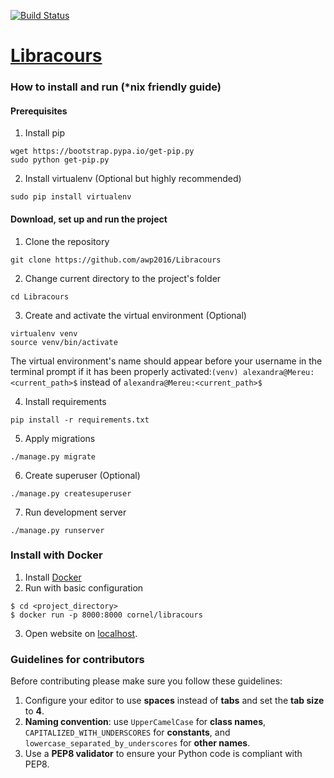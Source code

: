 [![Build Status](https://travis-ci.org/awp2016/Libracours.svg?branch=master)](https://travis-ci.org/awp2016/Libracours)
# [Libracours](https://drive.google.com/open?id=1z4R4XMqrmVXvlhJIcYaFKoqQzIJns88wmR9dVgXdxOc)

### How to install and run (*nix friendly guide)
#### Prerequisites

1. Install pip

  ```
  wget https://bootstrap.pypa.io/get-pip.py
  sudo python get-pip.py
  ```

2. Install virtualenv (Optional but highly recommended)

  ```
  sudo pip install virtualenv
  ```

#### Download, set up and run the project
1. Clone the repository

  ```
  git clone https://github.com/awp2016/Libracours
  ```
2. Change current directory to the project's folder

  ```
  cd Libracours
  ```
3. Create and activate the virtual environment (Optional)

  ```
  virtualenv venv
  source venv/bin/activate
  ```
  The virtual environment's name should appear before your username in the terminal prompt if it has been properly activated:```(venv) alexandra@Mereu:<current_path>$``` instead of ```alexandra@Mereu:<current_path>$```

4. Install requirements

  ```
  pip install -r requirements.txt
  ```

5. Apply migrations

  ```
  ./manage.py migrate
  ```

6. Create superuser (Optional)

  ```
  ./manage.py createsuperuser
  ```

7. Run development server

  ```
  ./manage.py runserver
  ```

### Install with Docker

1. Install [Docker](https://www.docker.com/)
2. Run with basic configuration

  ```
  $ cd <project_directory>
  $ docker run -p 8000:8000 cornel/libracours
  ```
3. Open website on [localhost](http://localhost:8000).

### Guidelines for contributors
Before contributing please make sure you follow these guidelines:

1. Configure your editor to use **spaces** instead of **tabs** and set the **tab size** to **4**.
2. **Naming convention**: use ```UpperCamelCase``` for **class names**, ```CAPITALIZED_WITH_UNDERSCORES``` for **constants**, and ```lowercase_separated_by_underscores``` for **other names**.
3. Use a **PEP8 validator** to ensure your Python code is compliant with PEP8.
